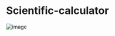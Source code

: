 # Scientific-calculator
![image](https://github.com/user-attachments/assets/2bcfd3dd-1b13-4b4c-bce3-4dbc435fbd18)
